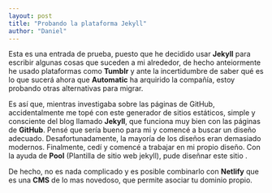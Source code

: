 ```yaml
---
layout: post
title: "Probando la plataforma Jekyll"
author: "Daniel"
---
```


Esta es una entrada de prueba, puesto que he decidido usar **Jekyll** para escribir algunas cosas que suceden a mi alrededor, de hecho anteiormente he usado plataformas como **Tumblr** y ante la incertidumbre de saber qué es lo que sucerá ahora que **Automatic** ha arquirido la compañía, estoy probando otras alternativas para migrar.

Es así que, mientras investigaba sobre las páginas de GitHub, accidentalmente me topé con este generador de sitios estáticos, simple y consciente del blog llamado **Jekyll**, que funciona muy bien con las páginas de **GitHub**. Pensé que sería bueno para mi y comencé a buscar un diseño adecuado. Desafortunadamente, la mayoría de los diseños eran demasiado modernos. Finalmente, cedí y comencé a trabajar en mi propio diseño. Con la ayuda de **Pool** (Plantilla de sitio web jekyll), pude diseñnar este sitio .

De hecho, no es nada complicado y es posible combinarlo con **Netlify** que es una **CMS** de lo mas novedoso, que permite asociar tu dominio propio.

